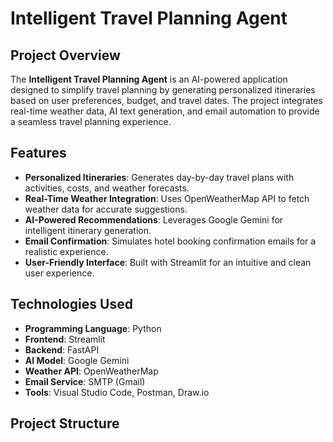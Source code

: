 # Intelligent Travel Planning Agent

## Project Overview
The **Intelligent Travel Planning Agent** is an AI-powered application designed to simplify travel planning by generating personalized itineraries based on user preferences, budget, and travel dates. The project integrates real-time weather data, AI text generation, and email automation to provide a seamless travel planning experience.

## Features
- **Personalized Itineraries**: Generates day-by-day travel plans with activities, costs, and weather forecasts.
- **Real-Time Weather Integration**: Uses OpenWeatherMap API to fetch weather data for accurate suggestions.
- **AI-Powered Recommendations**: Leverages Google Gemini for intelligent itinerary generation.
- **Email Confirmation**: Simulates hotel booking confirmation emails for a realistic experience.
- **User-Friendly Interface**: Built with Streamlit for an intuitive and clean user experience.

## Technologies Used
- **Programming Language**: Python
- **Frontend**: Streamlit
- **Backend**: FastAPI
- **AI Model**: Google Gemini
- **Weather API**: OpenWeatherMap
- **Email Service**: SMTP (Gmail)
- **Tools**: Visual Studio Code, Postman, Draw.io

## Project Structure
